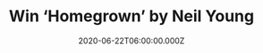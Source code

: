 ---
campaign-uuid: "c-fa89dd56-4a11-4417-950e-d5a52ae5764f"
type: "Competition"
category: "Music"
date: "2020-06-22T06:00:00.000Z"
end-date: "2020-07-22T23:59:00.000Z"
disable-form: false
is_promoted: false
has_entry_page: true
title: "Win ‘Homegrown’ by Neil Young"
competition-description: "<p>As Neil Young has said, this album is 'the unheard bridge\
  \ between Harvest and Comes a Time, which perfectly describes the warm, semi-acoustic\
  \ feel of these twelve songs. We have one copy to give away to you. A 12-track album\
  \ you should not miss.</p>\n<p>Click below for a chance to win.</p>\n"
hero-header: "Win ‘Homegrown’ by Neil Young"
terms-confirmation: "N/A"
banner-img: "https://assets.expresslyapp.com/asset-66357088-0dcd-438b-b1ed-c6082f447811.jpg"
logo-left-href: "http://club.expressly.io"
logo-left-image: "https://assets.expresslyapp.com/asset-a4de15b5-9e0b-44cf-969a-1a377831f283.jpg"
logo-left-title: "Expressly Club"
bg-image-hero: "https://assets.expresslyapp.com/asset-17b2d0ff-c6e6-4906-92b2-90d68b1eeb92.jpg"
bg-image-first: "https://assets.expresslyapp.com/asset-1c16de34-da35-4bd3-a188-7d06de1ffcb9.jpg"
section1-content: "<p>Originally intended to be released in 1975, the album has remained\
  \ unreleased since then, and has a legendary status among Neil's fans. Seven of\
  \ the songs are previously unreleased on any album, and different versions of the\
  \ other five songs would appear on later Neil Young albums.</p>\n<p>Neil plays guitar,\
  \ piano and harmonica on the album, and is accompanied by a stellar group of musicians\
  \ including Levon Helm, Ben Keith, Karl T Himmel, Tim Drummond, Emmylou Harris and\
  \ Robbie Robertson.</p>\n<p>Enter below for a chance to win.</p>\n"
entry-title: "Win ‘Homegrown’ by Neil Young"
entry-content: "<p>Enter the draw to win ‘Homegrown’ by Neil Young album by completing\
  \ the form below before 23:59 on the 22nd of July 2020.</p>\n"
has-winner: false
prize-description: "‘Homegrown’ by Neil Young"
special-conditions: "Multiple entries are allowed up to one every day.\r\n\r\nThis\
  \ competition is also available on: https://aaa.nme.com/competitions/homegrown-neil-young-cd"
country-restrictions:
- "GB"
---